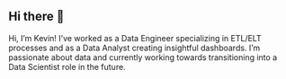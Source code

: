 ## Hi there 👋
Hi, I’m Kevin! I’ve worked as a Data Engineer specializing in ETL/ELT processes and as a Data Analyst creating insightful dashboards. I’m passionate about data and currently working towards transitioning into a Data Scientist role in the future.
<!--
**kagavieta/kagavieta** is a ✨ _special_ ✨ repository because its `README.md` (this file) appears on your GitHub profile.

Here are some ideas to get you started:

- 🔭 I’m currently working on ...
- 🌱 I’m currently learning ...
- 👯 I’m looking to collaborate on ...
- 🤔 I’m looking for help with ...
- 💬 Ask me about ...
- 📫 How to reach me: ...
- 😄 Pronouns: ...
- ⚡ Fun fact: ...
-->
